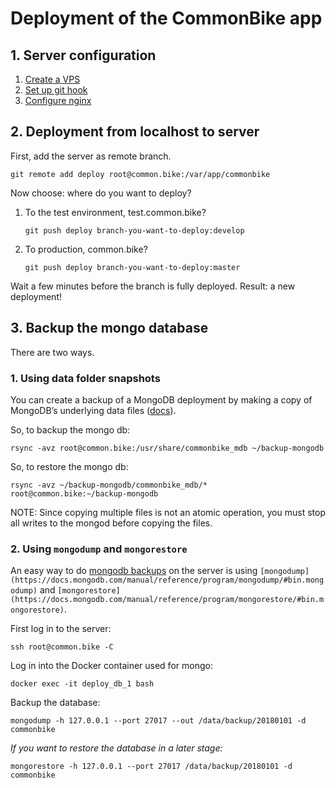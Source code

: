 # Deployment of the CommonBike app

## 1. Server configuration

1. [Create a VPS](http://bartroorda.nl/blog/2016/12/digitalocean-vps)
2. [Set up git hook](http://bartroorda.nl/blog/2016/12/meteor-app)
3. [Configure nginx](http://bartroorda.nl/blog/2016/12/nginx-config)

## 2. Deployment from localhost to server

First, add the server as remote branch.

`git remote add deploy root@common.bike:/var/app/commonbike`

Now choose: where do you want to deploy?

1. To the test environment, test.common.bike?

   `git push deploy branch-you-want-to-deploy:develop`

2. To production, common.bike?

   `git push deploy branch-you-want-to-deploy:master`

Wait a few minutes before the branch is fully deployed. Result: a new deployment!

## 3. Backup the mongo database

There are two ways.

### 1. Using data folder snapshots

You can create a backup of a MongoDB deployment by making a copy of MongoDB’s underlying data files ([docs](https://docs.mongodb.com/manual/core/backups/#back-up-by-copying-underlying-data-files)).

So, to backup the mongo db:

    rsync -avz root@common.bike:/usr/share/commonbike_mdb ~/backup-mongodb

So, to restore the mongo db:

    rsync -avz ~/backup-mongodb/commonbike_mdb/* root@common.bike:~/backup-mongodb
    
NOTE: Since copying multiple files is not an atomic operation, you must stop all writes to the mongod before copying the files.

### 2. Using `mongodump` and `mongorestore`

An easy way to do [mongodb backups](https://docs.mongodb.com/manual/core/backups/#back-up-with-mongodump) on the server is using `[mongodump](https://docs.mongodb.com/manual/reference/program/mongodump/#bin.mongodump)` and `[mongorestore](https://docs.mongodb.com/manual/reference/program/mongorestore/#bin.mongorestore)`. 

First log in to the server:

    ssh root@common.bike -C

Log in into the Docker container used for mongo:

    docker exec -it deploy_db_1 bash

Backup the database:

    mongodump -h 127.0.0.1 --port 27017 --out /data/backup/20180101 -d commonbike

*If you want to restore the database in a later stage:*

    mongorestore -h 127.0.0.1 --port 27017 /data/backup/20180101 -d commonbike
